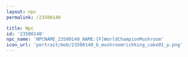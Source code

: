 ```yaml
---
layout: npc
permalink: /23500140

title: Npc
id: '23500140'
npc_name: 'NPCNAME_23500140_NAME:[F]WorldChampionMushroom'
icon_url: 'portrait/mob/23500140_b_mushroomrichking_cake01_p.png'
---
```

